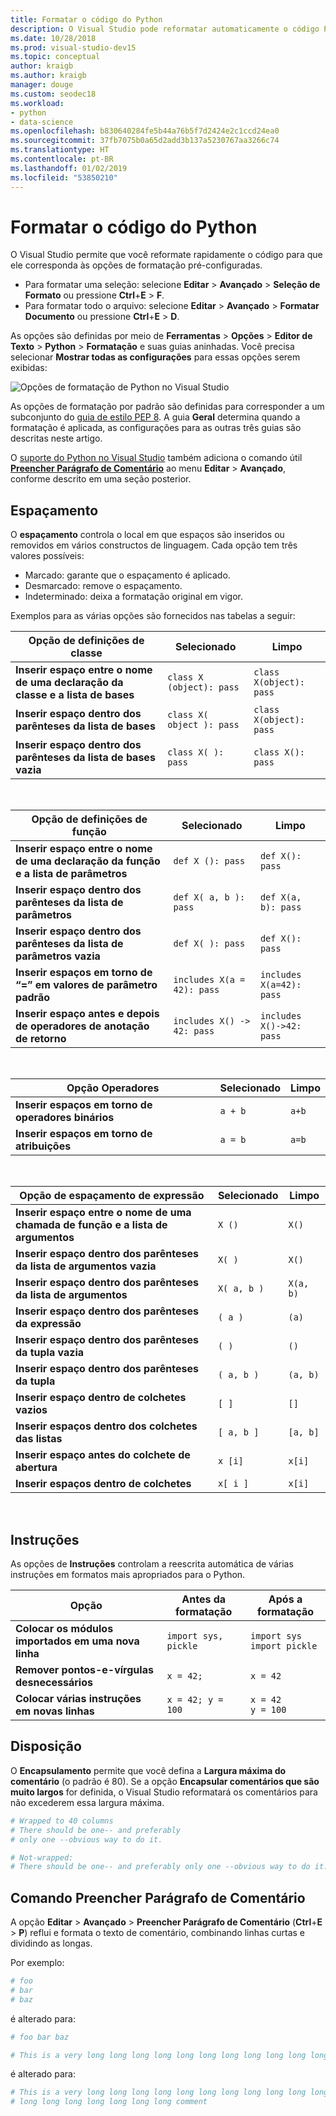 ```yaml
---
title: Formatar o código do Python
description: O Visual Studio pode reformatar automaticamente o código Python, incluindo espaçamento, instruções, disposição do texto e comentários.
ms.date: 10/28/2018
ms.prod: visual-studio-dev15
ms.topic: conceptual
author: kraigb
ms.author: kraigb
manager: douge
ms.custom: seodec18
ms.workload:
- python
- data-science
ms.openlocfilehash: b830640284fe5b44a76b5f7d2424e2c1ccd24ea0
ms.sourcegitcommit: 37fb7075b0a65d2add3b137a5230767aa3266c74
ms.translationtype: HT
ms.contentlocale: pt-BR
ms.lasthandoff: 01/02/2019
ms.locfileid: "53850210"
---
```

# <a name="format-python-code"></a>Formatar o código do Python

O Visual Studio permite que você reformate rapidamente o código para que ele corresponda às opções de formatação pré-configuradas.

- Para formatar uma seleção: selecione **Editar** > **Avançado** > **Seleção de Formato** ou pressione **Ctrl**+**E** > **F**.
- Para formatar todo o arquivo: selecione **Editar** > **Avançado** > **Formatar Documento** ou pressione **Ctrl**+**E** > **D**.

As opções são definidas por meio de **Ferramentas** > **Opções** > **Editor de Texto** > **Python** > **Formatação** e suas guias aninhadas. Você precisa selecionar **Mostrar todas as configurações** para essas opções serem exibidas:

![Opções de formatação de Python no Visual Studio](media/options-editor-formatting.png)

As opções de formatação por padrão são definidas para corresponder a um subconjunto do [guia de estilo PEP 8](https://www.python.org/dev/peps/pep-0008/). A guia **Geral** determina quando a formatação é aplicada, as configurações para as outras três guias são descritas neste artigo.

O [suporte do Python no Visual Studio](installing-python-support-in-visual-studio.md) também adiciona o comando útil [**Preencher Parágrafo de Comentário**](#fill-comment-paragraph-command) ao menu **Editar** > **Avançado**, conforme descrito em uma seção posterior.

## <a name="spacing"></a>Espaçamento

O **espaçamento** controla o local em que espaços são inseridos ou removidos em vários constructos de linguagem. Cada opção tem três valores possíveis:

- Marcado: garante que o espaçamento é aplicado.
- Desmarcado: remove o espaçamento.
- Indeterminado: deixa a formatação original em vigor.

Exemplos para as várias opções são fornecidos nas tabelas a seguir:

| Opção de definições de classe | Selecionado | Limpo |
| --- | --- | --- | 
| **Inserir espaço entre o nome de uma declaração da classe e a lista de bases** | `class X (object): pass` | `class X(object): pass` | 
| **Inserir espaço dentro dos parênteses da lista de bases** | `class X( object ): pass` | `class X(object): pass` |
| **Inserir espaço dentro dos parênteses da lista de bases vazia** | `class X( ): pass` | `class X(): pass` |

<br/>

| Opção de definições de função | Selecionado | Limpo |
| --- | --- | --- |
| **Inserir espaço entre o nome de uma declaração da função e a lista de parâmetros** | `def X (): pass` | `def X(): pass` | 
| **Inserir espaço dentro dos parênteses da lista de parâmetros** | `def X( a, b ): pass` | `def X(a, b): pass` |
| **Inserir espaço dentro dos parênteses da lista de parâmetros vazia** | `def X( ): pass` | `def X(): pass` |
| **Inserir espaços em torno de “=” em valores de parâmetro padrão** | `includes X(a = 42): pass` | `includes X(a=42): pass` |
| **Inserir espaço antes e depois de operadores de anotação de retorno** | `includes X() -> 42: pass` | `includes X()->42: pass` |

<br/>

| Opção Operadores | Selecionado | Limpo |
| --- | --- | --- |
| **Inserir espaços em torno de operadores binários** | `a + b` | `a+b` |
| **Inserir espaços em torno de atribuições** | `a = b` | `a=b` |

<br/>

| Opção de espaçamento de expressão | Selecionado | Limpo |
| --- | --- | --- |
| **Inserir espaço entre o nome de uma chamada de função e a lista de argumentos** | `X ()` | `X()` |
| **Inserir espaço dentro dos parênteses da lista de argumentos vazia** | `X( )` | `X()` |
| **Inserir espaço dentro dos parênteses da lista de argumentos** | `X( a, b )` | `X(a, b)` |
| **Inserir espaço dentro dos parênteses da expressão** | `( a )` | `(a)` |
| **Inserir espaço dentro dos parênteses da tupla vazia** | `( )` | `()` |
| **Inserir espaço dentro dos parênteses da tupla** | `( a, b )` | `(a, b)` |
| **Inserir espaço dentro de colchetes vazios** | `[ ]` | `[]` |
| **Inserir espaços dentro dos colchetes das listas** | `[ a, b ]` | `[a, b]` |
| **Inserir espaço antes do colchete de abertura** | `x [i]` | `x[i]` |
| **Inserir espaços dentro de colchetes** | `x[ i ]` | `x[i]` |

<br/>

## <a name="statements"></a>Instruções

As opções de **Instruções** controlam a reescrita automática de várias instruções em formatos mais apropriados para o Python.

| Opção | Antes da formatação | Após a formatação |
| --- | --- | --- |
| **Colocar os módulos importados em uma nova linha** | `import sys, pickle` | `import sys`<br/>`import pickle` |
| **Remover pontos-e-vírgulas desnecessários** | `x = 42;` | `x = 42` |
| **Colocar várias instruções em novas linhas** | `x = 42; y = 100` | `x = 42`<br/>`y = 100` |

## <a name="wrapping"></a>Disposição

O **Encapsulamento** permite que você defina a **Largura máxima do comentário** (o padrão é 80). Se a opção **Encapsular comentários que são muito largos** for definida, o Visual Studio reformatará os comentários para não excederem essa largura máxima.

```python
# Wrapped to 40 columns
# There should be one-- and preferably
# only one --obvious way to do it.
```

```python
# Not-wrapped:
# There should be one-- and preferably only one --obvious way to do it.
```

## <a name="fill-comment-paragraph-command"></a>Comando Preencher Parágrafo de Comentário

A opção **Editar** > **Avançado** > **Preencher Parágrafo de Comentário** (**Ctrl**+**E** > **P**) reflui e formata o texto de comentário, combinando linhas curtas e dividindo as longas.

Por exemplo:

```python
# foo
# bar
# baz
```

é alterado para:

```python
# foo bar baz
```

```python
# This is a very long long long long long long long long long long long long long long long long long long long comment
```

é alterado para:

```python
# This is a very long long long long long long long long long long long long
# long long long long long long long comment
```
